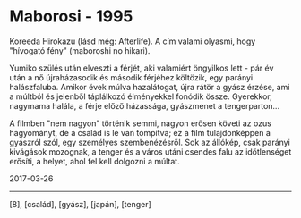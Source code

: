 # Maborosi - 1995

Koreeda Hirokazu (lásd még: Afterlife). A cím valami olyasmi, hogy "hívogató fény" (maboroshi no hikari).

Yumiko szülés után elveszti a férjét, aki valamiért öngyilkos lett - pár év után a nő újraházasodik és második férjéhez költözik, egy parányi halászfaluba. Amikor évek múlva hazalátogat, újra rátör a gyász érzése, ami a múltból és jelenből táplálkozó élményekkel fonódik össze. Gyerekkor, nagymama halála, a férje előző házassága, gyászmenet a tengerparton...

A filmben "nem nagyon" történik semmi, nagyon erősen követi az ozus hagyományt, de a család is le van tompítva; ez a film tulajdonképpen a gyászról szól, egy személyes szembenézésről. Sok az állókép, csak parányi kivágások mozognak, a tenger és a város utáni csendes falu az időtlenséget erősíti, a helyet, ahol fel kell dolgozni a múltat.

2017-03-26

----

[8], [család], [gyász], [japán], [tenger]
